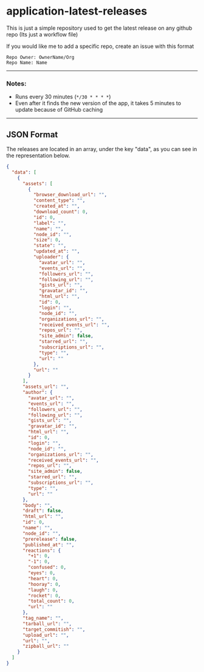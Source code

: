 

# application-latest-releases

This is just a simple repository used to get the latest release on any github repo
(Its just a workflow file)

If you would like me to add a specific repo, create an issue with this format
```
Repo Owner: OwnerName/Org
Repo Name: Name
```

---
### Notes:
 - Runs every 30 minutes (`*/30 * * * *`)
 - Even after it finds the new version of the app, it takes 5 minutes to update because of GitHub caching
---


## JSON Format
The releases are located in an array, under the key "data", as you can see in the representation below.

```json
{
  "data": [
    {
      "assets": [
        {
          "browser_download_url": "",
          "content_type": "",
          "created_at": "",
          "download_count": 0,
          "id": 0,
          "label": "",
          "name": "",
          "node_id": "",
          "size": 0,
          "state": "",
          "updated_at": "",
          "uploader": {
            "avatar_url": "",
            "events_url": "",
            "followers_url": "",
            "following_url": "",
            "gists_url": "",
            "gravatar_id": "",
            "html_url": "",
            "id": 0,
            "login": "",
            "node_id": "",
            "organizations_url": "",
            "received_events_url": "",
            "repos_url": "",
            "site_admin": false,
            "starred_url": "",
            "subscriptions_url": "",
            "type": "",
            "url": ""
          },
          "url": ""
        }
      ],
      "assets_url": "",
      "author": {
        "avatar_url": "",
        "events_url": "",
        "followers_url": "",
        "following_url": "",
        "gists_url": "",
        "gravatar_id": "",
        "html_url": "",
        "id": 0,
        "login": "",
        "node_id": "",
        "organizations_url": "",
        "received_events_url": "",
        "repos_url": "",
        "site_admin": false,
        "starred_url": "",
        "subscriptions_url": "",
        "type": "",
        "url": ""
      },
      "body": "",
      "draft": false,
      "html_url": "",
      "id": 0,
      "name": "",
      "node_id": "",
      "prerelease": false,
      "published_at": "",
      "reactions": {
        "+1": 0,
        "-1": 0,
        "confused": 0,
        "eyes": 0,
        "heart": 0,
        "hooray": 0,
        "laugh": 0,
        "rocket": 0,
        "total_count": 0,
        "url": ""
      },
      "tag_name": "",
      "tarball_url": "",
      "target_commitish": "",
      "upload_url": "",
      "url": "",
      "zipball_url": ""
    }
  ]
}
```
